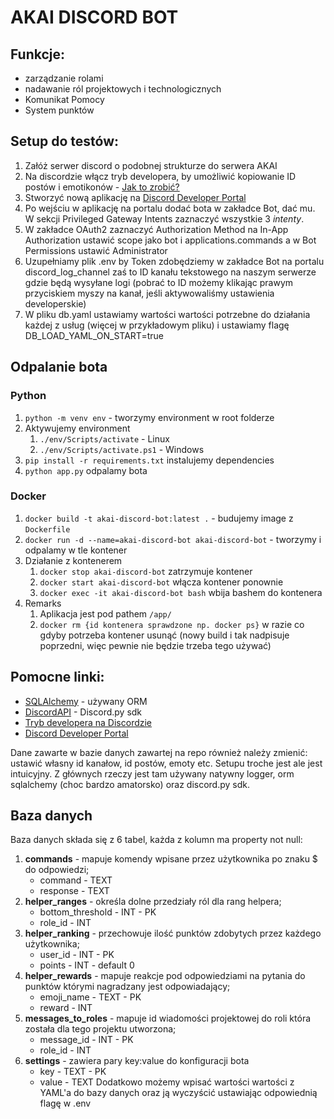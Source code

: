 # AKAI DISCORD BOT

## Funkcje:

- zarządzanie rolami
- nadawanie ról projektowych i technologicznych
- Komunikat Pomocy
- System punktów


## Setup do testów:
1. Załóż serwer discord o podobnej strukturze do serwera AKAI
2. Na discordzie włącz tryb developera, by umożliwić kopiowanie ID postów i emotikonów - [Jak to zrobić?](https://www.howtogeek.com/714348/how-to-enable-or-disable-developer-mode-on-discord/)
3. Stworzyć nową aplikację na [Discord Developer Portal](https://discord.com/developers/applications/.)
4. Po wejściu w aplikację na portalu dodać bota w zakładce Bot, dać mu. W sekcji Privileged Gateway Intents zaznaczyć wszystkie 3 *intenty*.
5. W zakładce OAuth2 zaznaczyć Authorization Method na In-App Authorization ustawić scope jako bot i applications.commands a w Bot Permissions ustawić Administrator
6. Uzupełniamy plik .env by Token zdobędziemy w zakładce Bot na portalu discord_log_channel zaś to ID kanału tekstowego na naszym serwerze gdzie będą wysyłane logi (pobrać to ID możemy klikając prawym przyciskiem myszy na kanał, jeśli aktywowaliśmy ustawienia developerskie)
7. W pliku db.yaml ustawiamy wartości wartości potrzebne do działania każdej z usług (więcej w przykładowym pliku) i ustawiamy flagę DB_LOAD_YAML_ON_START=true


## Odpalanie bota

### Python
1. `python -m venv env` - tworzymy environment w root folderze
2. Aktywujemy environment
   1. `./env/Scripts/activate` - Linux 
   2. `./env/Scripts/activate.ps1` - Windows
3. `pip install -r requirements.txt`  instalujemy dependencies
4. `python app.py` odpalamy bota

### Docker
1. `docker build -t akai-discord-bot:latest .` - budujemy image z `Dockerfile`
2. `docker run -d --name=akai-discord-bot akai-discord-bot` - tworzymy i odpalamy w tle kontener
3. Działanie z kontenerem
   1. `docker stop akai-discord-bot` zatrzymuje kontener
   2. `docker start akai-discord-bot` włącza kontener ponownie
   3. `docker exec -it akai-discord-bot bash` wbija bashem do kontenera
4. Remarks
   1. Aplikacja jest pod pathem `/app/`
   2. `docker rm {id kontenera sprawdzone np. docker ps}` w razie co gdyby potrzeba kontener usunąć (nowy build i tak nadpisuje poprzedni, więc pewnie nie będzie trzeba tego używać)


## Pomocne linki: 
- [SQLAlchemy](https://docs.sqlalchemy.org/en/14/orm/tutorial.html) - używany ORM  
- [DiscordAPI](https://discordpy.readthedocs.io/en/stable/api.html) - Discord.py sdk
- [Tryb developera na Discordzie](https://www.howtogeek.com/714348/)
- [Discord Developer Portal](https://discord.com/developers/applications/.)

Dane zawarte w bazie danych zawartej na repo również należy zmienić: ustawić własny id kanałow, id postów, emoty etc. Setupu troche jest ale jest intuicyjny. Z głównych rzeczy jest tam używany natywny logger, orm sqlalchemy (choc bardzo amatorsko) oraz discord.py sdk.


## Baza danych
Baza danych składa się z 6 tabel, każda z kolumn ma property not null:
 1. **commands** - mapuje komendy wpisane przez użytkownika po znaku $ do odpowiedzi;
    - command - TEXT
    - response - TEXT
 2. **helper_ranges** - określa dolne przedziały ról dla  rang helpera;
    - bottom_threshold - INT - PK
    - role_id - INT
 3. **helper_ranking** - przechowuje ilość punktów zdobytych przez każdego użytkownika;
    - user_id - INT - PK
    - points - INT - default 0
 4. **helper_rewards** - mapuje reakcje pod odpowiedziami na pytania do punktów którymi nagradzany jest odpowiadający;
    - emoji_name - TEXT - PK
    - reward - INT
 5. **messages_to_roles** - mapuje id wiadomości projektowej do roli która została dla tego projektu utworzona;
    - message_id - INT - PK
    - role_id - INT
 6. **settings** - zawiera pary key:value do konfiguracji bota
    - key - TEXT - PK
    - value - TEXT
Dodatkowo możemy wpisać wartości wartości z YAML'a do bazy danych oraz ją wyczyścić ustawiając odpowiednią flagę w .env
